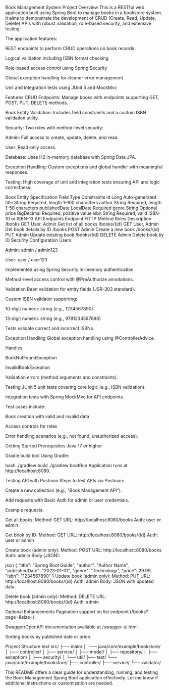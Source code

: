 Book Management System
Project Overview
This is a RESTful web application built using Spring Boot to manage books in a bookstore system. It aims to demonstrate the development of CRUD (Create, Read, Update, Delete) APIs with robust validation, role-based security, and extensive testing.

The application features:

REST endpoints to perform CRUD operations on book records

Logical validation including ISBN format checking

Role-based access control using Spring Security

Global exception handling for cleaner error management

Unit and integration tests using JUnit 5 and MockMvc

Features
CRUD Endpoints: Manage books with endpoints supporting GET, POST, PUT, DELETE methods.

Book Entity Validation: Includes field constraints and a custom ISBN validation utility.

Security: Two roles with method-level security:

Admin: Full access to create, update, delete, and read.

User: Read-only access.

Database: Uses H2 in-memory database with Spring Data JPA.

Exception Handling: Custom exceptions and global handler with meaningful responses.

Testing: High coverage of unit and integration tests ensuring API and logic correctness.

Book Entity Specification
Field	Type	Constraints
id	Long	Auto-generated
title	String	Required, length 1–100 characters
author	String	Required, length 1–50 characters
publishedDate	LocalDate	Required
genre	String	Optional
price	BigDecimal	Required, positive value
isbn	String	Required, valid ISBN-10 or ISBN-13
API Endpoints
Endpoint	HTTP Method	Roles	Description
/books	GET	User, Admin	Get list of all books
/books/{id}	GET	User, Admin	Get book details by ID
/books	POST	Admin	Create a new book
/books/{id}	PUT	Admin	Update existing book
/books/{id}	DELETE	Admin	Delete book by ID
Security Configuration
Users:

Admin: admin / admin123

User: user / user123

Implemented using Spring Security in-memory authentication.

Method-level access control with @PreAuthorize annotations.

Validation
Bean validation for entity fields (JSR-303 standard).

Custom ISBN validator supporting:

10-digit numeric string (e.g., 1234567890)

13-digit numeric string (e.g., 9781234567890)

Tests validate correct and incorrect ISBNs.

Exception Handling
Global exception handling using @ControllerAdvice.

Handles:

BookNotFoundException

InvalidBookException

Validation errors (method arguments and constraints).

Testing
JUnit 5 unit tests covering core logic (e.g., ISBN validation).

Integration tests with Spring MockMvc for API endpoints.

Test cases include:

Book creation with valid and invalid data

Access controls for roles

Error handling scenarios (e.g., not found, unauthorized access).

Getting Started
Prerequisites
Java 17 or higher

Gradle build tool
Using Gradle:

bash
./gradlew build
./gradlew bootRun
Application runs at http://localhost:8080.

Testing API with Postman
Steps to test APIs via Postman:

Create a new collection (e.g., "Book Management API").

Add requests with Basic Auth for admin or user credentials.

Example requests:

Get all books:
Method: GET
URL: http://localhost:8080/books
Auth: user or admin

Get book by ID:
Method: GET
URL: http://localhost:8080/books/{id}
Auth: user or admin

Create book (admin only):
Method: POST
URL: http://localhost:8080/books
Auth: admin
Body (JSON):

json
{
  "title": "Spring Boot Guide",
  "author": "Author Name",
  "publishedDate": "2023-01-01",
  "genre": "Technology",
  "price": 29.99,
  "isbn": "1234567890"
}
Update book (admin only):
Method: PUT
URL: http://localhost:8080/books/{id}
Auth: admin
Body: JSON with updated data.

Delete book (admin only):
Method: DELETE
URL: http://localhost:8080/books/{id}
Auth: admin

Optional Enhancements
Pagination support on list endpoint (/books?page=&size=).

Swagger/OpenAPI documentation available at /swagger-ui.html.

Sorting books by published date or price.

Project Structure
text
src/
 ├── main/
 │    └── java/com/example/bookstore/
 │         ├── controller/
 │         ├── service/
 │         ├── model/
 │         ├── repository/
 │         ├── exception/
 │         ├── security/
 │         └── util/
 ├── test/
      └── java/com/example/bookstore/
           ├── controller/
           ├── service/
           └── validator/

This README offers a clear guide for understanding, running, and testing the Book Management Spring Boot application effectively. Let me know if additional instructions or customization are needed.
